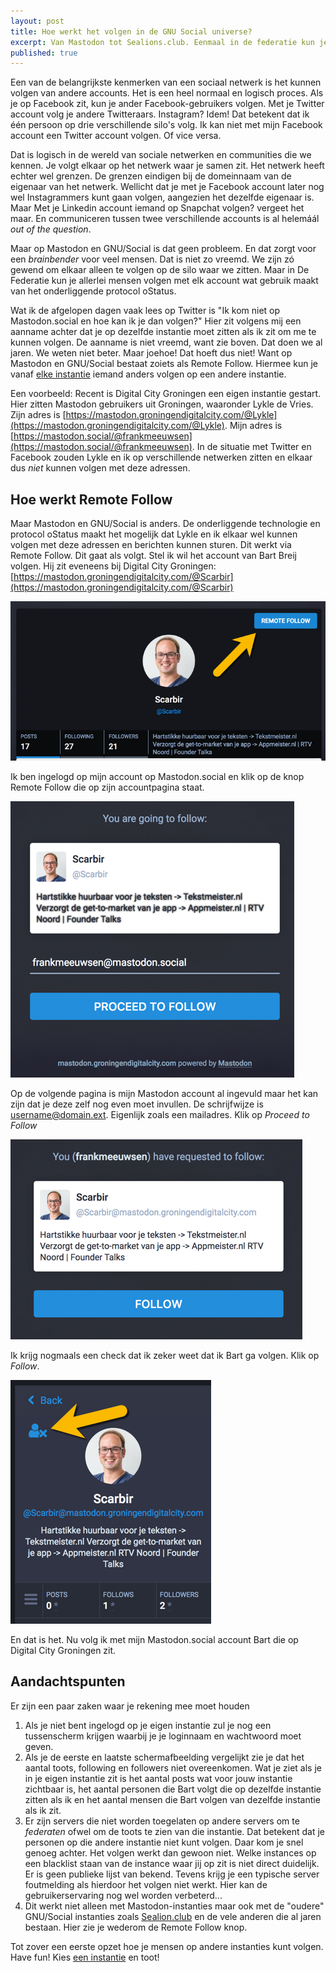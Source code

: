 ```yaml
---
layout: post
title: Hoe werkt het volgen in de GNU Social universe?
excerpt: Van Mastodon tot Sealions.club. Eenmaal in de federatie kun je allerlei mensen volgen. Ongeacht waar je start
published: true
---
```


Een van de belangrijkste kenmerken van een sociaal netwerk is het kunnen volgen van andere accounts. Het is een heel normaal en logisch proces. Als je op Facebook zit, kun je ander Facebook-gebruikers volgen. Met je Twitter account volg je andere Twitteraars. Instagram? Idem!
Dat betekent dat ik één persoon op drie verschillende silo's volg. Ik kan niet met mijn Facebook account een Twitter account volgen. Of vice versa. 

Dat is logisch in de wereld van sociale netwerken en communities die we kennen. Je volgt elkaar op het netwerk waar je samen zit. Het netwerk heeft echter wel grenzen. De grenzen eindigen bij de domeinnaam van de eigenaar van het netwerk. Wellicht dat je met je Facebook account later nog wel Instagrammers kunt gaan volgen, aangezien het dezelfde eigenaar is. Maar Met je Linkedin account iemand op Snapchat volgen? vergeet het maar. En communiceren tussen twee verschillende accounts is al helemáál *out of the question*.

Maar op Mastodon en GNU/Social is dat geen probleem. En dat zorgt voor een *brainbender* voor veel mensen. Dat is niet zo vreemd. We zijn zó gewend om elkaar alleen te volgen op de silo waar we zitten. Maar in De Federatie kun je allerlei mensen volgen met elk account wat gebruik maakt van het onderliggende protocol oStatus.

Wat ik de afgelopen dagen vaak lees op Twitter is "Ik kom niet op Mastodon.social en hoe kan ik je dan volgen?" Hier zit volgens mij een aanname achter dat je op dezelfde instantie moet zitten als ik zit om me te kunnen volgen. De aanname is niet vreemd, want zie boven. Dat doen we al jaren. We weten niet beter. Maar joehoe! Dat hoeft dus niet! Want op Mastodon en GNU/Social bestaat zoiets als Remote Follow. Hiermee kun je vanaf [elke instantie](https://instances.mastodon.xyz/) iemand anders volgen op een andere instantie.

Een voorbeeld: Recent is Digital City Groningen een eigen instantie gestart. Hier zitten Mastodon gebruikers uit Groningen, waaronder Lykle de Vries. Zijn adres is [https://mastodon.groningendigitalcity.com/@Lykle](https://mastodon.groningendigitalcity.com/@Lykle). Mijn adres is [https://mastodon.social/@frankmeeuwsen](https://mastodon.social/@frankmeeuwsen). In de situatie met Twitter en Facebook zouden Lykle en ik op verschillende netwerken zitten en elkaar dus *niet* kunnen volgen met deze adressen. 


## Hoe werkt Remote Follow
Maar Mastodon en GNU/Social is anders. De onderliggende technologie en protocol oStatus maakt het mogelijk dat Lykle en ik elkaar wel kunnen volgen met deze adressen en berichten kunnen sturen. Dit werkt via Remote Follow. Dit gaat als volgt. Stel ik wil het account van Bart Breij volgen. Hij zit eveneens bij Digital City Groningen: [https://mastodon.groningendigitalcity.com/@Scarbir](https://mastodon.groningendigitalcity.com/@Scarbir)

![<>](/images/scarbir.png "Scarbir")

Ik ben ingelogd op mijn account op Mastodon.social en klik op de knop Remote Follow die op zijn accountpagina staat.

![<>](/images/scrf.png "Remote Follow")

Op de volgende pagina is mijn Mastodon account al ingevuld maar het kan zijn dat je deze zelf nog even moet invullen. De schrijfwijze is username@domain.ext. Eigenlijk zoals een mailadres. Klik op *Proceed to Follow*

![<>](/images/follow.png "Remote Follow")

Ik krijg nogmaals een check dat ik zeker weet dat ik Bart ga volgen. Klik op *Follow*.

![<>](/images/Scarbirfollows.png "Done")

En dat is het. Nu volg ik met mijn Mastodon.social account Bart die op Digital City Groningen zit. 

## Aandachtspunten

Er zijn een paar zaken waar je rekening mee moet houden

1. Als je niet bent ingelogd op je eigen instantie zul je nog een tussenscherm krijgen waarbij je je loginnaam en wachtwoord moet geven. 
2. Als je de eerste en laatste schermafbeelding vergelijkt zie je dat het aantal toots, following en followers niet overeenkomen. Wat je ziet als je in je eigen instantie zit is het aantal posts wat voor jouw instantie zichtbaar is, het aantal personen die Bart volgt die op dezelfde instantie zitten als ik en het aantal mensen die Bart volgen van dezelfde instantie als ik zit. 
3. Er zijn servers die niet worden toegelaten op andere servers om te *federaten* ofwel om de toots te zien van die instantie. Dat betekent dat je personen op die andere instantie niet kunt volgen. Daar kom je snel genoeg achter. Het volgen werkt dan gewoon niet. Welke instances op een blacklist staan van de instance waar jij op zit is niet direct duidelijk. Er is geen publieke lijst van bekend. Tevens krijg je een typische server foutmelding als hierdoor het volgen niet werkt. Hier kan de gebruikerservaring nog wel worden verbeterd...
3. Dit werkt niet alleen met Mastodon-instanties maar ook met de "oudere" GNU/Social instanties zoals [Sealion.club](https://sealion.club) en de vele anderen die al jaren bestaan. Hier zie je wederom de Remote Follow knop.

Tot zover een eerste opzet hoe je mensen op andere instanties kunt volgen. Have fun! Kies [een instantie](https://instances.mastodon.xyz/) en toot! 
  